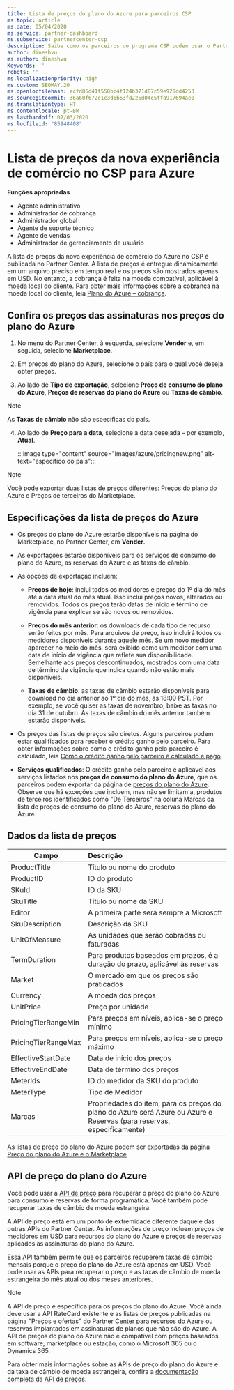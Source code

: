 ```yaml
---
title: Lista de preços do plano do Azure para parceiros CSP
ms.topic: article
ms.date: 05/04/2020
ms.service: partner-dashboard
ms.subservice: partnercenter-csp
description: Saiba como os parceiros do programa CSP podem usar o Partner Center para consultar a lista de preços para assinaturas no plano do Azure.
author: dineshvu
ms.author: dineshvu
Keywords: ''
robots: ''
ms.localizationpriority: high
ms.custom: SEOMAY.20
ms.openlocfilehash: ecfd86d41f550bc4f124b371d87c59e928dd4253
ms.sourcegitcommit: 36a60f672c1c3d6b63fd225d04c5ffa917694ae0
ms.translationtype: HT
ms.contentlocale: pt-BR
ms.lasthandoff: 07/03/2020
ms.locfileid: "85948408"
---
```

# <a name="price-list-for-the-new-commerce-experience-in-csp-for-azure"></a>Lista de preços da nova experiência de comércio no CSP para Azure

**Funções apropriadas**

- Agente administrativo
- Administrador de cobrança
- Administrador global
- Agente de suporte técnico
- Agente de vendas
- Administrador de gerenciamento de usuário

A lista de preços da nova experiência de comércio do Azure no CSP é publicada no Partner Center. A lista de preços é entregue dinamicamente em um arquivo preciso em tempo real e os preços são mostrados apenas em USD. No entanto, a cobrança é feita na moeda compatível, aplicável à moeda local do cliente. Para obter mais informações sobre a cobrança na moeda local do cliente, leia [Plano do Azure – cobrança](azure-plan-billing.md).

## <a name="see-pricing-for-subscriptions-under-the-azure-plan-pricing"></a>Confira os preços das assinaturas nos preços do plano do Azure

1. No menu do Partner Center, à esquerda, selecione **Vender** e, em seguida, selecione **Marketplace**.

2. Em preços do plano do Azure, selecione o país para o qual você deseja obter preços.

3. Ao lado de **Tipo de exportação**, selecione **Preço de consumo do plano do Azure**, **Preços de reservas do plano do Azure** ou **Taxas de câmbio**. 

>[!NOTE] 
>As **Taxas de câmbio** não são específicas do país.

4. Ao lado de **Preço para a data**, selecione a data desejada – por exemplo, **Atual**.

   :::image type="content" source="images/azure/pricingnew.png" alt-text="específico do país":::

>[!NOTE] 
>Você pode exportar duas listas de preços diferentes: Preços do plano do Azure e Preços de terceiros do Marketplace.

## <a name="azure-price-list-specifics"></a>Especificações da lista de preços do Azure

- Os preços do plano do Azure estarão disponíveis na página do Marketplace, no Partner Center, em **Vender**.

- As exportações estarão disponíveis para os serviços de consumo do plano do Azure, as reservas do Azure e as taxas de câmbio.

- As opções de exportação incluem:

  - **Preços de hoje**: inclui todos os medidores e preços do 1º dia do mês até a data atual do mês atual. Isso inclui preços novos, alterados ou removidos. Todos os preços terão datas de início e término de vigência para explicar se são novos ou removidos.

  - **Preços do mês anterior**: os downloads de cada tipo de recurso serão feitos por mês. Para arquivos de preço, isso incluirá todos os medidores disponíveis durante aquele mês. Se um novo medidor aparecer no meio do mês, será exibido como um medidor com uma data de início de vigência que reflete sua disponibilidade. Semelhante aos preços descontinuados, mostrados com uma data de término de vigência que indica quando não estão mais disponíveis.

  - **Taxas de câmbio**: as taxas de câmbio estarão disponíveis para download no dia anterior ao 1º dia do mês, às 18:00 PST. Por exemplo, se você quiser as taxas de novembro, baixe as taxas no dia 31 de outubro. As taxas de câmbio do mês anterior também estarão disponíveis.

- Os preços das listas de preços são diretos. Alguns parceiros podem estar qualificados para receber o crédito ganho pelo parceiro. Para obter informações sobre como o crédito ganho pelo parceiro é calculado, leia [Como o crédito ganho pelo parceiro é calculado e pago](partner-earned-credit-explanation.md).

- **Serviços qualificados**: O crédito ganho pelo parceiro é aplicável aos serviços listados nos **preços de consumo do plano do Azure**, que os parceiros podem exportar da página de [preços do plano do Azure](https://partner.microsoft.com/commerce/sales). Observe que há exceções que incluem, mas não se limitam a, produtos de terceiros identificados como "De Terceiros" na coluna Marcas da lista de preços de consumo do plano do Azure, reservas do plano do Azure.

## <a name="price-list-data"></a>Dados da lista de preços

|**Campo**   |**Descrição**   |
|--------------------------|:---------------------------|
|ProductTitle  |Título ou nome do produto|
|ProductID   |ID do produto|
|SKuId|ID da SKU|
|SkuTitle|Título ou nome da SKU|
|Editor|A primeira parte será sempre a Microsoft|
|SkuDescription|Descrição da SKU|
|UnitOfMeasure|As unidades que serão cobradas ou faturadas|
|TermDuration|Para produtos baseados em prazos, é a duração do prazo, aplicável às reservas|
|Market|O mercado em que os preços são praticados|
|Currency|A moeda dos preços|
|UnitPrice|Preço por unidade|
|PricingTierRangeMin|Para preços em níveis, aplica-se o preço mínimo|
|PricingTierRangeMax|Para preços em níveis, aplica-se o preço máximo|
|EffectiveStartDate|Data de início dos preços|
|EffectiveEndDate|Data de término dos preços|
|MeterIds|ID do medidor da SKU do produto|
|MeterType|Tipo de Medidor|
|Marcas|Propriedades do item, para os preços do plano do Azure será Azure ou Azure e Reservas (para reservas, especificamente)|

As listas de preço do plano do Azure podem ser exportadas da página [Preço do plano do Azure e o Marketplace](https://partner.microsoft.com/commerce/sales?type=Any&category=Any)

## <a name="pricing-api-for-azure-plan"></a>API de preço do plano do Azure

Você pode usar a [API de preço](https://docs.microsoft.com/partner/develop/pricing) para recuperar o preço do plano do Azure para consumo e reservas de forma programática. Você também pode recuperar taxas de câmbio de moeda estrangeira.

A API de preço está em um ponto de extremidade diferente daquele das outras APIs do Partner Center. As informações de preço incluem preços de medidores em USD para recursos do plano do Azure e preços de reservas aplicados às assinaturas do plano do Azure.

Essa API também permite que os parceiros recuperem taxas de câmbio mensais porque o preço do plano do Azure está apenas em USD. Você pode usar as APIs para recuperar o preço e as taxas de câmbio de moeda estrangeira do mês atual ou dos meses anteriores.

>[!NOTE]
> A API de preço é específica para os preços do plano do Azure. Você ainda deve usar a API RateCard existente e as listas de preços publicadas na página "Preços e ofertas" do Partner Center para recursos do Azure ou reservas implantados em assinaturas de planos que não são do Azure. A API de preços do plano do Azure não é compatível com preços baseados em software, marketplace ou estação, como o Microsoft 365 ou o Dynamics 365.

Para obter mais informações sobre as APIs de preço do plano do Azure e da taxa de câmbio de moeda estrangeira, confira a [documentação completa da API de preços](https://docs.microsoft.com/partner/develop/pricing).
